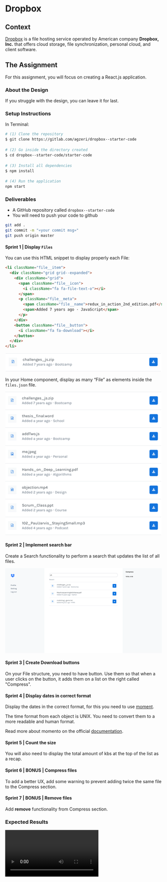 # Dropbox

## Context

[Dropbox](https://www.dropbox.com/) is a file hosting service operated by American company **Dropbox, Inc.** that offers cloud storage, file synchronization, personal cloud, and client software.

## The Assignment

For this assignment, you will focus on creating a React.js application.

### About the Design

If you struggle with the design, you can leave it for last.

### Setup Instructions

In Terminal:

```sh
# (1) Clone the repository
$ git clone https://gitlab.com/agzeri/dropbox--starter-code

# (2) Go inside the directory created
$ cd dropbox--starter-code/starter-code

# (3) Install all dependencies
$ npm install

# (4) Run the application
npm start
```

### Deliverables

+ A GitHub repository called `dropbox--starter-code`
+ You will need to push your code to github

```sh
git add .
git commit -m "«your commit msg»"
git push origin master

```

#### Sprint 1 | Display `Files`

You can use this HTML snippet to display properly each File:

```html
<li className="file__item">
  <div className="grid grid--expanded">
    <div className="grid">
      <span className="file__icon">
        <i className="fa fa-file-text-o"></i>
      </span>
      <p className="file__meta">
        <span className="file__name">redux_in_action_2nd_edition.pdf</span> <br />
        <span>Added 7 years ago · JavaScript</span>
      </p>
    </div>
    <button className="file__button">
      <i className="fa fa-download"></i>
    </button>
  </div>
</li>
```

![File](demos/file.png)

In your Home component, display as many “File” as elements inside the `files.json` file.

![Files](demos/files.png)

#### Sprint 2 | Implement search bar

Create a Search functionality to perform a search that updates the list of all files.

![Search Functionality](demos/search_functionality.png)

#### Sprint 3 | Create Download buttons

On your File structure, you need to have button. Use them so that when a user clicks on the button, it adds them on a list on the right called "Compress".

#### Sprint 4 | Display dates in correct format

Display the dates in the correct format, for this you need to use [moment](https://momentjs.com/).

The time format from each object is UNIX. You need to convert them to a more readable and human format.

Read more about momento on the official [documentation](https://momentjs.com/docs/).

#### Sprint 5 | Count the size

You will also need to display the total amount of kbs at the top of the list as a recap.

#### Sprint 6 | BONUS | Compress files

To add a better UX, add some warning to prevent adding twice the same file to the Compress section.

#### Sprint 7 | BONUS | Remove files

Add **remove** functionality from Compress section.

### Expected Results

![Demo](demos/DropboxDemo.mov)
